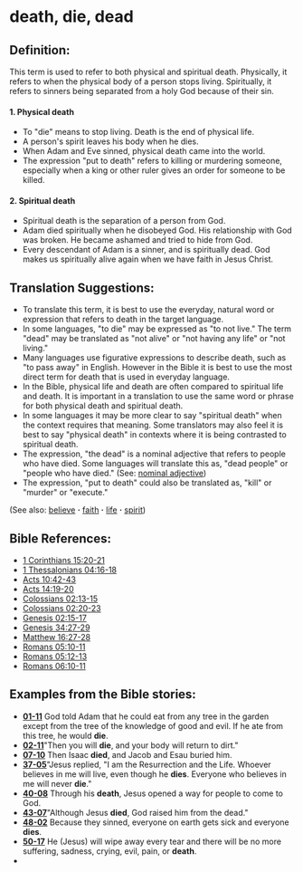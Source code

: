 # death, die, dead #

## Definition: ##

This term is used to refer to both physical and spiritual death. Physically, it refers to when the physical body of a person stops living. Spiritually, it refers to sinners being separated from a holy God because of their sin.

#### 1. Physical death ####

* To "die" means to stop living. Death is the end of physical life.
* A person's spirit leaves his body when he dies.
* When Adam and Eve sinned, physical death came into the world.
* The expression "put to death" refers to killing or murdering someone, especially when a king or other ruler gives an order for someone to be killed.

#### 2. Spiritual death ####

* Spiritual death is the separation of a person from God.
* Adam died spiritually when he disobeyed God. His relationship with God was broken. He became ashamed and tried to hide from God.
* Every descendant of Adam is a sinner, and is spiritually dead. God makes us spiritually alive again when we have faith in Jesus Christ.

## Translation Suggestions: ##

* To translate this term, it is best to use the everyday, natural word or expression that refers to death in the target language.
* In some languages, "to die" may be expressed as "to not live." The term "dead" may be translated as "not alive" or "not having any life" or "not living."
* Many languages use figurative expressions to describe death, such as "to pass away" in English. However in the Bible it is best to use the most direct term for death that is used in everyday language.
* In the Bible, physical life and death are often compared to spiritual life and death. It is important in a translation to use the same word or phrase for both physical death and spiritual death.
* In some languages it may be more clear to say "spiritual death" when the context requires that meaning. Some translators may also feel it is best to say "physical death" in contexts where it is being contrasted to spiritual death.
* The expression, "the dead" is a nominal adjective that refers to people who have died. Some languages will translate this as, "dead people" or "people who have died."  (See: [nominal adjective](https://git.door43.org/Door43/en-ta-translate-vol2/src/master/content/figs_nominaladj.md))
* The expression, "put to death" could also be translated as, "kill" or "murder" or "execute."

(See also: [believe](../kt/believe.md) **·** [faith](../kt/faith.md) **·** [life](../kt/life.md) **·** [spirit](../kt/spirit.md))

## Bible References: ##

* [1 Corinthians 15:20-21](https://door43.org/en/bible/notes/1co/15/20)
* [1 Thessalonians 04:16-18](https://door43.org/en/bible/notes/1th/04/16)
* [Acts 10:42-43](https://door43.org/en/bible/notes/act/10/42)
* [Acts 14:19-20](https://door43.org/en/bible/notes/act/14/19)
* [Colossians 02:13-15](https://door43.org/en/bible/notes/col/02/13)
* [Colossians 02:20-23](https://door43.org/en/bible/notes/col/02/20)
* [Genesis 02:15-17](https://door43.org/en/bible/notes/gen/02/15)
* [Genesis 34:27-29](https://door43.org/en/bible/notes/gen/34/27)
* [Matthew 16:27-28](https://door43.org/en/bible/notes/mat/16/27)
* [Romans 05:10-11](https://door43.org/en/bible/notes/rom/05/10)
* [Romans 05:12-13](https://door43.org/en/bible/notes/rom/05/12)
* [Romans 06:10-11](https://door43.org/en/bible/notes/rom/06/10)

## Examples from the Bible stories: ##

* __[01-11](https://door43.org/en/obs/notes/frames/01-11)__ God told Adam that he could eat from any tree in the garden except from the tree of the knowledge of good and evil. If he ate from this tree, he would __die__.
* __[02-11](https://door43.org/en/obs/notes/frames/02-11)__"Then you will __die__, and your body will return to dirt."
* __[07-10](https://door43.org/en/obs/notes/frames/07-10)__ Then Isaac __died__, and Jacob and Esau buried him.
* __[37-05](https://door43.org/en/obs/notes/frames/37-05)__"Jesus replied, "I am the Resurrection and the Life. Whoever believes in me will live, even though he __dies__. Everyone who believes in me will never __die__."
* __[40-08](https://door43.org/en/obs/notes/frames/40-08)__ Through his __death__, Jesus opened a way for people to come to God.
* __[43-07](https://door43.org/en/obs/notes/frames/43-07)__"Although Jesus __died__, God raised him from the dead."
* __[48-02](https://door43.org/en/obs/notes/frames/48-02)__ Because they sinned, everyone on earth gets sick and everyone __dies__.
* __[50-17](https://door43.org/en/obs/notes/frames/50-17)__ He (Jesus) will wipe away every tear and there will be no more suffering, sadness, crying, evil, pain, or __death__.
*



